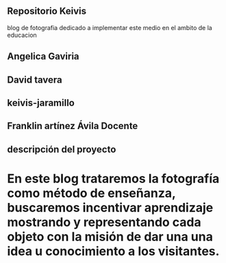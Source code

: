 ## Repositorio Keivis
blog de fotografia dedicado a implementar este medio en el ambito de la educacion 
## Angelica Gaviria
## David tavera
## keivis-jaramillo
## Franklin artínez Ávila Docente
## descripción del proyecto
# En este blog trataremos la fotografía como método de enseñanza, buscaremos incentivar aprendizaje mostrando y representando cada objeto con la misión de dar una una idea u conocimiento a los visitantes.  